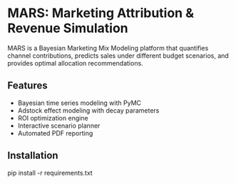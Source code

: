 # MARS: Marketing Attribution & Revenue Simulation

MARS is a Bayesian Marketing Mix Modeling platform that quantifies channel contributions, predicts sales under different budget scenarios, and provides optimal allocation recommendations.

## Features
- Bayesian time series modeling with PyMC
- Adstock effect modeling with decay parameters
- ROI optimization engine
- Interactive scenario planner
- Automated PDF reporting

## Installation

pip install -r requirements.txt